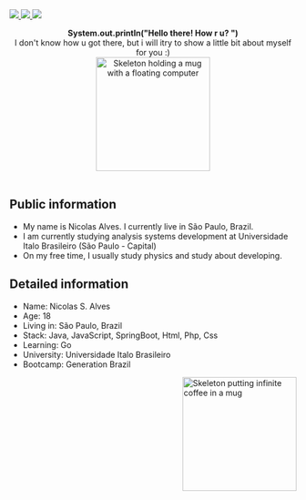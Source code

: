 <div>
    <a target='_blank' href="https://twitch.tv/Gloowerzin">
        <img src="https://img.shields.io/badge/Twitch-9146FF?style=for-the-badge&logo=twitch&logoColor=white">
    </a>
    <a target='_blank' href="https://instagram.com/n.alveesz">
        <img src="https://img.shields.io/badge/Instagram-E4405F?style=for-the-badge&logo=instagram&logoColor=white">
    </a>
    <a target='_blank' href="https://www.linkedin.com/in/nicolas-alves-a19650214/">
        <img src="https://img.shields.io/badge/LinkedIn-0077B5?style=for-the-badge&logo=linkedin&logoColor=white">
    </a>
</div>
<p align="center">
    <b> System.out.println("Hello there! How r u? ") </b> <br/>
    I don't know how u got there, but i will itry to show a little bit about myself for you :) <br/>
    <img alt="Skeleton holding a mug with a floating computer" src="https://64.media.tumblr.com/58d8a7c0e3c64f7e4505cdb4091eb159/tumblr_ozrtbsdD871w4zyh1o5_500.gifv" width="200" > <br/>
    <br/>
  </p>
  
## Public information
<ul>
<li>My name is Nicolas Alves. I currently live in São Paulo, Brazil.</li>
<li>I am currently studying analysis systems development at Universidade Italo Brasileiro (São Paulo - Capital)</li>
<li>On my free time, I usually study physics and study about developing.</li>
</ul>

## Detailed information
<ul>
<li>Name: Nicolas S. Alves</li>
<li>Age: 18</li>
<li>Living in: São Paulo, Brazil</li>
<li>Stack: Java, JavaScript, SpringBoot, Html, Php, Css</li>
<li>Learning: Go</li>
<li>University: Universidade Italo Brasileiro</li>
<li>Bootcamp: Generation Brazil</li>
</ul>

<img alt="Skeleton putting infinite coffee in a mug" align="right" src="https://64.media.tumblr.com/250faa2de4c15934d02d064d85cd9e41/tumblr_neyqoyrM051qza1qzo1_500.gifv" width="200" >
